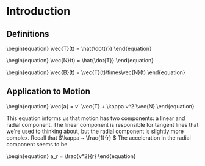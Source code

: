 # Introduction

## Definitions
\begin{equation}
\vec{T}(t) = \hat{\dot{r}}
\end{equation}

\begin{equation}
\vec{N}(t) = \hat{\dot{T}}
\end{equation}

\begin{equation}
\vec{B}(t) = \vec{T}(t)\times\vec{N}(t)
\end{equation}

## Application to Motion

\begin{equation}
\vec{a} = v' \vec{T} + \kappa v^2 \vec{N}
\end{equation}

This equation informs us that motion has two components: a linear and radial component. The linear component is responsible for tangent lines that we're used to thinking about, but the radial component is slightly more complex. Recall that $\kappa \~ \frac{1}{r} $ The acceleration in the radial component seems to be

\begin{equation}
a_r = \frac{v^2}{r}
\end{equation}